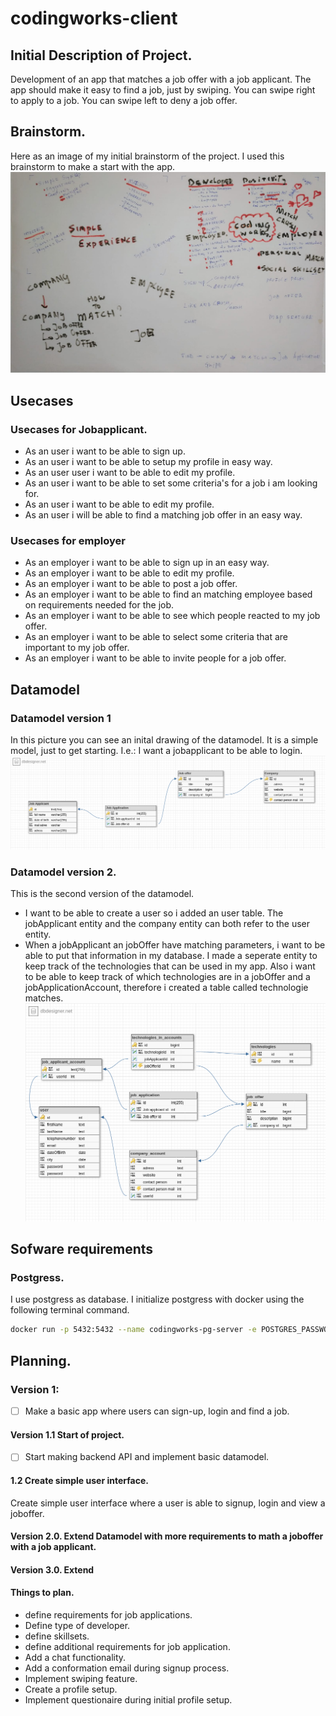 # codingworks-client

## Initial Description of Project.

Development of an app that matches a job offer with a job applicant.
The app should make it easy to find a job, just by swiping. You can swipe right to apply to a job. You can swipe left to deny a job offer.

## Brainstorm.

Here as an image of my initial brainstorm of the project. I used this brainstorm to make a start with the app.
![Initial Brainstorm](documentationCodingworks/first_brainstorm.jpeg)

## Usecases

### Usecases for Jobapplicant.

- As an user i want to be able to sign up.
- As an user i want to be able to setup my profile in easy way.
- As an user user i want to be able to edit my profile.
- As an user i want to be able to set some criteria's for a job i am looking for.
- As an user i want to be able to edit my profile.
- As an user i will be able to find a matching job offer in an easy way.

### Usecases for employer

- As an employer i want to be able to sign up in an easy way.
- As an employer i want to be able to edit my profile.
- As an employer i want to be able to post a job offer.
- As an employer i want to be able to find an matching employee based on requirements needed for the job.
- As an employer i want to be able to see which people reacted to my job offer.
- As an employer i want to be able to select some criteria that are important to my job offer.
- As an employer i want to be able to invite people for a job offer.

## Datamodel

### Datamodel version 1

In this picture you can see an inital drawing of the datamodel. It is a simple model, just to get starting. I.e.: I want a jobapplicant to be able to login.
![Initial Datamodel](documentationCodingworks/dataModels/model1.png)

### Datamodel version 2. 
This is the second version of the datamodel. 
* I want to be able to create a user so i added an user table.
The jobApplicant entity and the company entity can both refer to the user entity.
* When a jobApplicant an jobOffer have matching parameters, i want to be able to put that information in my database. I made a seperate entity to keep track of the technologies that can be used in my app. Also i want to be able to keep track of which technologies are in a jobOffer and a jobApplicationAccount, therefore i created a table called technologie matches. 
![Datamodel version 2](documentationCodingworks/dataModels/model2.png)

## Sofware requirements

### Postgress.

I use postgress as database. I initialize postgress with docker using the following terminal command.

```bash
docker run -p 5432:5432 --name codingworks-pg-server -e POSTGRES_PASSWORD=password -d postgres
```

## Planning.

### Version 1:

- [ ] Make a basic app where users can sign-up, login and find a job.

#### Version 1.1 Start of project.

- [ ] Start making backend API and implement basic datamodel.

#### 1.2 Create simple user interface.

Create simple user interface where a user is able to signup, login and view a joboffer.

#### Version 2.0. Extend Datamodel with more requirements to math a joboffer with a job applicant.

#### Version 3.0. Extend

#### Things to plan.

- define requirements for job applications.
- Define type of developer.
- define skillsets.
- define additional requirements for job application.
- Add a chat functionality.
- Add a conformation email during signup process.
- Implement swiping feature.
- Create a profile setup.
- Implement questionaire during initial profile setup.
